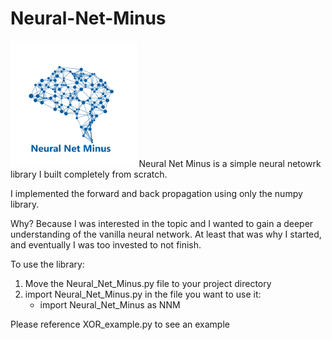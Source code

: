 # Neural-Net-Minus
<img src="Neural_Net_Minus.png" width="40%">
Neural Net Minus is a simple neural netowrk library I built completely from scratch.

I implemented the forward and back propagation using only the numpy library.

Why? Because I was interested in the topic and I wanted to gain a deeper understanding of the vanilla neural network. At least that was why I started, and eventually I was too invested to not finish.

To use the library:
1. Move the Neural_Net_Minus.py file to your project directory
2. import Neural_Net_Minus.py in the file you want to use it: 
    * import Neural_Net_Minus as NNM
  
Please reference XOR_example.py to see an example
